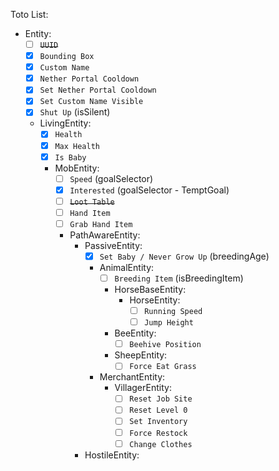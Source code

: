 Toto List:
- Entity:
  - [ ] ~~`UUID`~~
  - [X] `Bounding Box`
  - [X] `Custom Name`
  - [X] `Nether Portal Cooldown`
  - [X] `Set Nether Portal Cooldown`
  - [X] `Set Custom Name Visible`
  - [X] `Shut Up` (isSilent)
  - LivingEntity:
    - [X] `Health`
    - [X] `Max Health`
    - [X] `Is Baby`
    - MobEntity:
      - [ ] `Speed` (goalSelector)
      - [X] `Interested` (goalSelector - TemptGoal)
      - [ ] ~~`Loot Table`~~
      - [ ] `Hand Item`
      - [ ] `Grab Hand Item`
      - PathAwareEntity:
        - PassiveEntity:
          - [X] `Set Baby / Never Grow Up` (breedingAge)
          - AnimalEntity:
            - [ ] `Breeding Item` (isBreedingItem)
            - HorseBaseEntity:
              - HorseEntity:
                - [ ] `Running Speed`
                - [ ] `Jump Height`
            - BeeEntity:
              - [ ] `Beehive Position`
            - SheepEntity:
              - [ ] `Force Eat Grass`
          - MerchantEntity:
            - VillagerEntity:
              - [ ] `Reset Job Site`
              - [ ] `Reset Level 0`
              - [ ] `Set Inventory`
              - [ ] `Force Restock`
              - [ ] `Change Clothes`
        - HostileEntity: